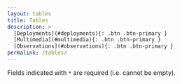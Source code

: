 ```yaml
---
layout: tables
title: Tables
description: >
  [Deployments](#deployments){: .btn .btn-primary }
  [Multimedia](#multimedia){: .btn .btn-primary }
  [Observations](#observations){: .btn .btn-primary }
permalink: /tables/
---
```


Fields indicated with `*` are required (i.e. cannot be empty).
